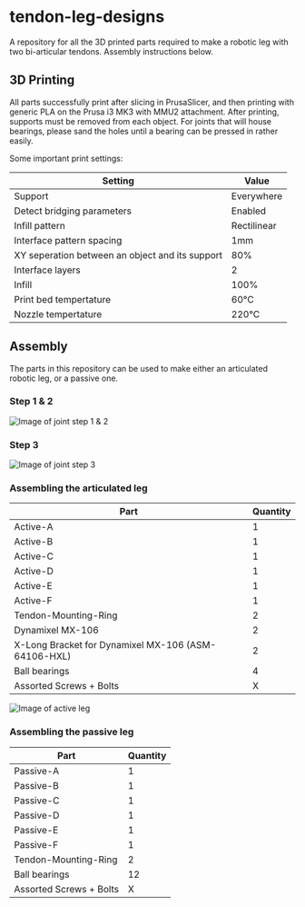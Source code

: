 # tendon-leg-designs
A repository for all the 3D printed parts required to make a robotic leg with two bi-articular tendons. Assembly instructions below.

## 3D Printing
All parts successfully print after slicing in PrusaSlicer, and then printing with generic PLA on the Prusa i3 MK3 with MMU2 attachment. After printing, supports must be removed from each object. For joints that will house bearings, please sand the holes until a bearing can be pressed in rather easily.

Some important print settings:

| Setting | Value |
| --- | --- |
| Support | Everywhere |
| Detect bridging parameters | Enabled |
| Infill pattern | Rectilinear |
| Interface pattern spacing | 1mm |
| XY seperation between an object and its support | 80% |
| Interface layers | 2 |
| Infill | 100% |
| Print bed tempertature | 60°C |
| Nozzle tempertature | 220°C |

## Assembly
The parts in this repository can be used to make either an articulated robotic leg, or a passive one.

### Step 1 & 2
![Image of joint step 1 & 2](https://github.com/c3polab/tendon-leg-designs/blob/master/Images/Assembley-Joint-Step-1.png)

### Step 3
![Image of joint step 3](https://github.com/c3polab/tendon-leg-designs/blob/master/Images/Assembley-Joint-Step-2.png)

### Assembling the articulated leg
| Part | Quantity |
| --- | --- |
| Active-A | 1 |
| Active-B | 1 |
| Active-C | 1 |
| Active-D | 1 |
| Active-E | 1 |
| Active-F | 1 |
| Tendon-Mounting-Ring | 2 |
| Dynamixel MX-106 | 2 |
| X-Long Bracket for Dynamixel MX-106 (ASM-64106-HXL) | 2 |
| Ball bearings | 4 |
| Assorted Screws + Bolts | X |

![Image of active leg](https://github.com/c3polab/tendon-leg-designs/blob/master/Images/Active-Assembley_small.png)

### Assembling the passive leg
| Part | Quantity |
| --- | --- |
| Passive-A | 1 |
| Passive-B | 1 |
| Passive-C | 1 |
| Passive-D | 1 |
| Passive-E | 1 |
| Passive-F | 1 |
| Tendon-Mounting-Ring | 2 |
| Ball bearings | 12 |
| Assorted Screws + Bolts | X |
